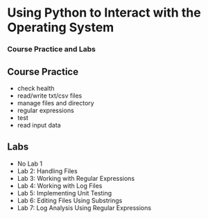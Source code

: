 # Using Python to Interact with the Operating System
### Course Practice and Labs
## Course Practice
- check health
- read/write txt/csv files
- manage files and directory
- regular expressions
- test
- read input data


## Labs
- No Lab 1
- Lab 2: Handling Files
- Lab 3: Working with Regular Expressions
- Lab 4: Working with Log Files
- Lab 5: Implementing Unit Testing
- Lab 6: Editing Files Using Substrings
- Lab 7: Log Analysis Using Regular Expressions

